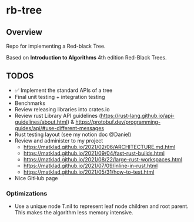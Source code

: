 # rb-tree

## Overview

Repo for implementing a Red-black Tree.

Based on __Introduction to Algorithms__ 4th edition Red-Black Trees.


## TODOS

- ✅ Implement the standard APIs of a tree
- Final unit testing + integration testing
- Benchmarks
- Review releasing libraries into crates.io
- Review rust Library API guidelines (https://rust-lang.github.io/api-guidelines/about.html) & https://protobuf.dev/programming-guides/api/#use-different-messages
- Rust testing layout (see my notion doc @Daniel)
- Review and administer to my project
  - https://matklad.github.io/2021/02/06/ARCHITECTURE.md.html
  - https://matklad.github.io/2021/09/04/fast-rust-builds.html
  - https://matklad.github.io/2021/08/22/large-rust-workspaces.html
  - https://matklad.github.io/2021/07/09/inline-in-rust.html
  - https://matklad.github.io/2021/05/31/how-to-test.html
- Nice GitHub page


### Optimizations
    
- Use a unique node T.nil to represent leaf node children and root parent. This makes the algorithm less memory intensive.

